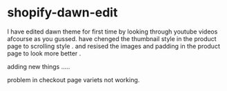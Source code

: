 # shopify-dawn-edit
I have edited dawn theme for first time by looking through youtube videos afcourse as you gussed. 
have chenged the thumbnail style in the product page to scrolling style .
and resised the images and padding in the product page to look more better .

adding new things .....

problem in checkout page variets not working.
